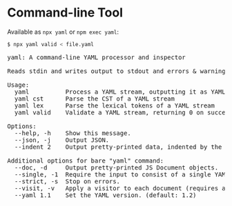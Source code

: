 # Command-line Tool

Available as `npx yaml` or `npm exec yaml`:

```bash
$ npx yaml valid < file.yaml
```

<pre id="cli-help" style="float: none">
yaml: A command-line YAML processor and inspector

Reads stdin and writes output to stdout and errors & warnings to stderr.

Usage:
  yaml          Process a YAML stream, outputting it as YAML
  yaml cst      Parse the CST of a YAML stream
  yaml lex      Parse the lexical tokens of a YAML stream
  yaml valid    Validate a YAML stream, returning 0 on success

Options:
  --help, -h    Show this message.
  --json, -j    Output JSON.
  --indent 2    Output pretty-printed data, indented by the given number of spaces.

Additional options for bare "yaml" command:
  --doc, -d     Output pretty-printed JS Document objects.
  --single, -1  Require the input to consist of a single YAML document.
  --strict, -s  Stop on errors.
  --visit, -v   Apply a visitor to each document (requires a path to import)
  --yaml 1.1    Set the YAML version. (default: 1.2)
</pre>
